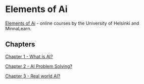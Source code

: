 
# Elements of Ai 

[Elements of Ai](https://www.elementsofai.com/) - online courses by the University of Helsinki and MinnaLearn. 

## Chapters

[Chapter 1 - What is AI?](https://github.com/allan1code/Elements-of-Ai-Solutions/tree/main/Chapter%201%20-%20What%20is%20AI%3F)

[Chapter 2 - AI Problem Solving?](https://github.com/allan1code/Elements-of-Ai-Solutions/tree/main/Chapter%202%20-%20AI%20problem%20Solving)

[Chapter 3 - Real world AI?](https://github.com/allan1code/Elements-of-Ai-Solutions/tree/main/Chapter%203%20-%20Real%20world%20AI)
